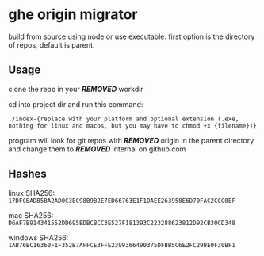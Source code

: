 # ghe origin migrator
build from source using node or use executable. first option is the directory of repos, default is parent.

## Usage

clone the repo in your ***REMOVED*** workdir

cd into project dir and run this command:

`./index-{replace with your platform and optional extension (.exe, nothing for linux and macos, but you may have to chmod +x {filename})}`

program will look for git repos with ***REMOVED*** origin in the parent directory and change them to ***REMOVED*** internal on github.com

## Hashes

linux SHA256: `17DFCBADB5BA2AD0C3EC98B9B2E7ED66763E1F1DAEE263958E6D70FAC2CCC0EF`

mac SHA256: `D6AF7B914341552DD695EDBCBCC3E527F181393C223288623812D92CB30CD348`

windows SHA256: `1AB76BC16360F1F352B7AFFCE3FFE2399366490375DFBB5C6E2FC29BE0F30BF1`